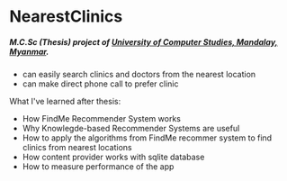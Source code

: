 # NearestClinics
 
##### M.C.Sc (Thesis) project of [University of Computer Studies, Mandalay, Myanmar](http://www.ucsm.edu.mm/).
 
- can easily search clinics and doctors from the nearest location
- can make direct phone call to prefer clinic

What I've learned after thesis:
- How FindMe Recommender System works
- Why Knowlegde-based Recommender Systems are useful
- How to apply the algorithms from FindMe recommer system to find clinics from nearest locations
- How content provider works with sqlite database
- How to measure performance of the app

